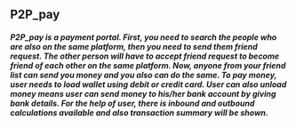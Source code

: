 ## P2P_pay
##### P2P_pay is a payment portal. First, you need to search the people who are also on the same platform, then you need to send them friend request. The other person will have to accept friend request to become friend of each other on the same platform. Now, anyone from your friend list can send you money and you also can do the same. To pay money, user needs to load wallet using debit or credit card. User can also unload money means user can send money to his/her bank account by giving bank details. For the help of user, there is inbound and outbound calculations available and also transaction summary will be shown.
